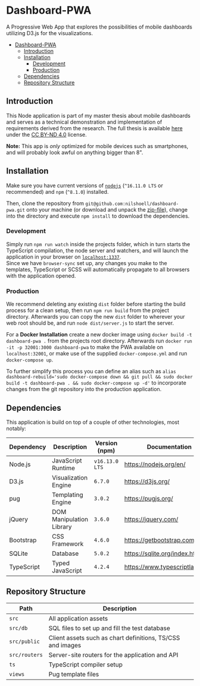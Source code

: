 # Dashboard-PWA

A Progressive Web App that explores the possibilities of mobile dashboards utilizing D3.js for the visualizations.

- [Dashboard-PWA](#dashboard-pwa)
  - [Introduction](#introduction)
  - [Installation](#installation)
    - [Development](#development)
    - [Production](#production)
  - [Dependencies](#dependencies)
  - [Repository Structure](#repository-structure)


## Introduction

This Node application is part of my master thesis about mobile dashboards and serves as a technical demonstration and implementation of requirements derived from the research.
The full thesis is available [here](thesis.pdf) under the [CC BY-ND 4.0](https://creativecommons.org/licenses/by-nd/4.0/) license.

**Note:** This app is _only_ optimized for mobile devices such as smartphones, and will probably look awful on anything bigger than 8".

## Installation

Make sure you have current versions of [`nodejs`](https://nodejs.org/en/) (`^16.11.0 LTS` or recommended) and `npm` (`^8.1.0`) installed.

Then, clone the repository from `git@github.com:nilshoell/dashboard-pwa.git` onto your machine (or download and unpack the [zip-file](https://github.com/nilshoell/dashboard-pwa/archive/refs/heads/main.zip)), change into the directory and execute `npm install` to download the dependencies.

### Development

Simply run `npm run watch` inside the projects folder, which in turn starts the TypeScript compilation, the node server and watchers, and will launch the application in your browser on [`localhost:1337`](http://localhost:1337).\
Since we have `browser-sync` set up, any changes you make to the templates, TypeScript or SCSS will automatically propagate to all browsers with the application opened.

### Production

We recommend deleting any existing `dist` folder before starting the build process for a clean setup, then run `npm run build` from the project directory.
Afterwards you can copy the new `dist` folder to wherever your web root should be, and run `node dist/server.js` to start the server.

For a **Docker Installation** create a new docker image using `docker build -t dashboard-pwa .` from the projects root directory. Afterwards run `docker run -it -p 32001:3000 dashboard-pwa` to make the PWA available on `localhost:32001`, or make use of the supplied `docker-compose.yml` and run `docker-compose up`.

To further simplify this process you can define an alias such as `alias dashboard-rebuild='sudo docker-compose down && git pull && sudo docker build -t dashboard-pwa . && sudo docker-compose up -d'` to incorporate changes from the git repository into the production application.

## Dependencies

This application is build on top of a couple of other technologies, most notably:

| Dependency | Description              | Version (npm) | Documentation                   |
|------------|--------------------------|---------------|---------------------------------|
| Node.js    | JavaScript Runtime       | `v16.13.0 LTS`| https://nodejs.org/en/          |
| D3.js      | Visualization Engine     | `6.7.0`       | https://d3js.org/               |
| pug        | Templating Engine        | `3.0.2`       | https://pugjs.org/              |
| jQuery     | DOM Manipulation Library | `3.6.0`       | https://jquery.com/             |
| Bootstrap  | CSS Framework            | `4.6.0`       | https://getbootstrap.com/       |
| SQLite     | Database                 | `5.0.2`       | https://sqlite.org/index.html   |
| TypeScript | Typed JavaScript         | `4.2.4`       | https://www.typescriptlang.org/ |


## Repository Structure

| Path          | Description                                                       |
|---------------|-------------------------------------------------------------------|
| `src`         | All application assets                                            |
| `src/db`      | SQL files to set up and fill the test database                    |
| `src/public`  | Client assets such as chart definitions, TS/CSS and images        |
| `src/routers` | Server-site routers for the application and API                   |
| `ts`          | TypeScript compiler setup                                         |
| `views`       | Pug template files                                                |
